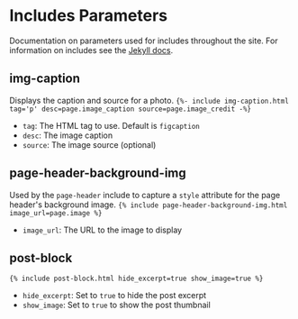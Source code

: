 # Includes Parameters
Documentation on parameters used for includes throughout the site. For information on includes see the [Jekyll docs](https://jekyllrb.com/docs/includes/).

## img-caption
Displays the caption and source for a photo.
`{%- include img-caption.html tag='p' desc=page.image_caption source=page.image_credit -%}`

- `tag`: The HTML tag to use. Default is `figcaption`
- `desc`: The image caption
- `source`: The image source (optional)

## page-header-background-img
Used by the `page-header` include to capture a `style` attribute for the page header's background image.
`{% include page-header-background-img.html image_url=page.image %}`

- `image_url`: The URL to the image to display

## post-block
`{% include post-block.html hide_excerpt=true show_image=true %}`

- `hide_excerpt`: Set to `true` to hide the post excerpt
- `show_image`: Set to `true` to show the post thumbnail